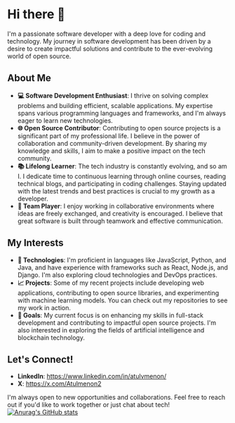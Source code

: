 # Hi there 👋

I'm a passionate software developer with a deep love for coding and technology. My journey in software development has been driven by a desire to create impactful solutions and contribute to the ever-evolving world of open source.

## About Me
- **💻 Software Development Enthusiast**: I thrive on solving complex problems and building efficient, scalable applications. My expertise spans various programming languages and frameworks, and I'm always eager to learn new technologies.
- **🌐 Open Source Contributor**: Contributing to open source projects is a significant part of my professional life. I believe in the power of collaboration and community-driven development. By sharing my knowledge and skills, I aim to make a positive impact on the tech community.
- **📚 Lifelong Learner**: The tech industry is constantly evolving, and so am I. I dedicate time to continuous learning through online courses, reading technical blogs, and participating in coding challenges. Staying updated with the latest trends and best practices is crucial to my growth as a developer.
- **🤝 Team Player**: I enjoy working in collaborative environments where ideas are freely exchanged, and creativity is encouraged. I believe that great software is built through teamwork and effective communication.

## My Interests
- **🔧 Technologies**: I'm proficient in languages like JavaScript, Python, and Java, and have experience with frameworks such as React, Node.js, and Django. I'm also exploring cloud technologies and DevOps practices.
- **📈 Projects**: Some of my recent projects include developing web applications, contributing to open source libraries, and experimenting with machine learning models. You can check out my repositories to see my work in action.
- **🌱 Goals**: My current focus is on enhancing my skills in full-stack development and contributing to impactful open source projects. I'm also interested in exploring the fields of artificial intelligence and blockchain technology.

## Let's Connect!

- **LinkedIn**: https://www.linkedin.com/in/atulvmenon/
- **X**: https://x.com/Atulmenon2

I'm always open to new opportunities and collaborations. Feel free to reach out if you'd like to work together or just chat about tech!
[![Anurag's GitHub stats](https://github-readme-stats.vercel.app/api?username=AtulVM)](https://github.com/anuraghazra/github-readme-stats)
